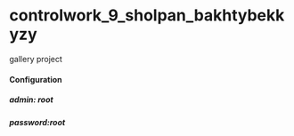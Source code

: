 # controlwork_9_sholpan_bakhtybekkyzy
gallery project
#### Configuration
##### admin: root
##### password:root
